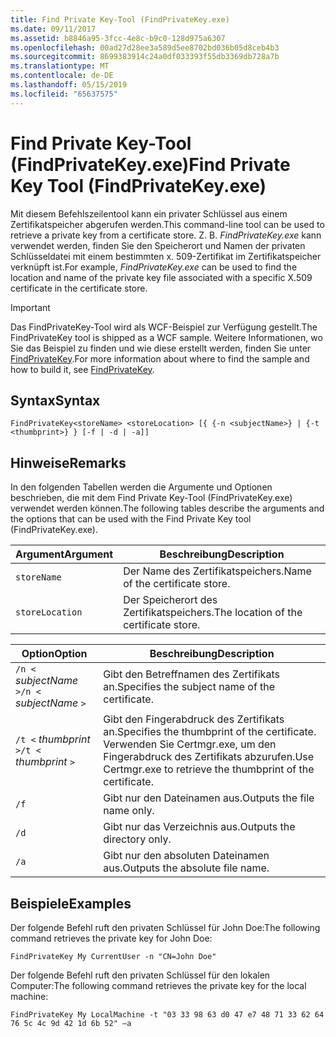 ```yaml
---
title: Find Private Key-Tool (FindPrivateKey.exe)
ms.date: 09/11/2017
ms.assetid: b8846a95-3fcc-4e8c-b9c0-128d975a6307
ms.openlocfilehash: 00ad27d28ee3a589d5ee8702bd036b05d8ceb4b3
ms.sourcegitcommit: 8699383914c24a0df033393f55db3369db728a7b
ms.translationtype: MT
ms.contentlocale: de-DE
ms.lasthandoff: 05/15/2019
ms.locfileid: "65637575"
---
```

# <a name="find-private-key-tool-findprivatekeyexe"></a><span data-ttu-id="2bf05-102">Find Private Key-Tool (FindPrivateKey.exe)</span><span class="sxs-lookup"><span data-stu-id="2bf05-102">Find Private Key Tool (FindPrivateKey.exe)</span></span>

<span data-ttu-id="2bf05-103">Mit diesem Befehlszeilentool kann ein privater Schlüssel aus einem Zertifikatspeicher abgerufen werden.</span><span class="sxs-lookup"><span data-stu-id="2bf05-103">This command-line tool can be used to retrieve a private key from a certificate store.</span></span> <span data-ttu-id="2bf05-104">Z. B. *FindPrivateKey.exe* kann verwendet werden, finden Sie den Speicherort und Namen der privaten Schlüsseldatei mit einem bestimmten x. 509-Zertifikat im Zertifikatspeicher verknüpft ist.</span><span class="sxs-lookup"><span data-stu-id="2bf05-104">For example, *FindPrivateKey.exe* can be used to find the location and name of the private key file associated with a specific X.509 certificate in the certificate store.</span></span>

> [!IMPORTANT]
> <span data-ttu-id="2bf05-105">Das FindPrivateKey-Tool wird als WCF-Beispiel zur Verfügung gestellt.</span><span class="sxs-lookup"><span data-stu-id="2bf05-105">The FindPrivateKey tool is shipped as a WCF sample.</span></span> <span data-ttu-id="2bf05-106">Weitere Informationen, wo Sie das Beispiel zu finden und wie diese erstellt werden, finden Sie unter [FindPrivateKey](./samples/findprivatekey.md).</span><span class="sxs-lookup"><span data-stu-id="2bf05-106">For more information about where to find the sample and how to build it, see [FindPrivateKey](./samples/findprivatekey.md).</span></span>

## <a name="syntax"></a><span data-ttu-id="2bf05-107">Syntax</span><span class="sxs-lookup"><span data-stu-id="2bf05-107">Syntax</span></span>

```
FindPrivateKey<storeName> <storeLocation> [{ {-n <subjectName>} | {-t <thumbprint>} } [-f | -d | -a]]
```

## <a name="remarks"></a><span data-ttu-id="2bf05-108">Hinweise</span><span class="sxs-lookup"><span data-stu-id="2bf05-108">Remarks</span></span>

<span data-ttu-id="2bf05-109">In den folgenden Tabellen werden die Argumente und Optionen beschrieben, die mit dem Find Private Key-Tool (FindPrivateKey.exe) verwendet werden können.</span><span class="sxs-lookup"><span data-stu-id="2bf05-109">The following tables describe the arguments and the options that can be used with the Find Private Key tool (FindPrivateKey.exe).</span></span>

|<span data-ttu-id="2bf05-110">Argument</span><span class="sxs-lookup"><span data-stu-id="2bf05-110">Argument</span></span>|<span data-ttu-id="2bf05-111">Beschreibung</span><span class="sxs-lookup"><span data-stu-id="2bf05-111">Description</span></span>|
|--------------|-----------------|
|`storeName`|<span data-ttu-id="2bf05-112">Der Name des Zertifikatspeichers.</span><span class="sxs-lookup"><span data-stu-id="2bf05-112">Name of the certificate store.</span></span>|
|`storeLocation`|<span data-ttu-id="2bf05-113">Der Speicherort des Zertifikatspeichers.</span><span class="sxs-lookup"><span data-stu-id="2bf05-113">The location of the certificate store.</span></span>|

|<span data-ttu-id="2bf05-114">Option</span><span class="sxs-lookup"><span data-stu-id="2bf05-114">Option</span></span>|<span data-ttu-id="2bf05-115">Beschreibung</span><span class="sxs-lookup"><span data-stu-id="2bf05-115">Description</span></span>|
|------------|-----------------|
|<span data-ttu-id="2bf05-116">`/n <` *subjectName* `>`</span><span class="sxs-lookup"><span data-stu-id="2bf05-116">`/n <` *subjectName* `>`</span></span>|<span data-ttu-id="2bf05-117">Gibt den Betreffnamen des Zertifikats an.</span><span class="sxs-lookup"><span data-stu-id="2bf05-117">Specifies the subject name of the certificate.</span></span>|
|<span data-ttu-id="2bf05-118">`/t <` *thumbprint* `>`</span><span class="sxs-lookup"><span data-stu-id="2bf05-118">`/t <` *thumbprint* `>`</span></span>|<span data-ttu-id="2bf05-119">Gibt den Fingerabdruck des Zertifikats an.</span><span class="sxs-lookup"><span data-stu-id="2bf05-119">Specifies the thumbprint of the certificate.</span></span> <span data-ttu-id="2bf05-120">Verwenden Sie Certmgr.exe, um den Fingerabdruck des Zertifikats abzurufen.</span><span class="sxs-lookup"><span data-stu-id="2bf05-120">Use Certmgr.exe to retrieve the thumbprint of the certificate.</span></span>|
|`/f`|<span data-ttu-id="2bf05-121">Gibt nur den Dateinamen aus.</span><span class="sxs-lookup"><span data-stu-id="2bf05-121">Outputs the file name only.</span></span>|
|`/d`|<span data-ttu-id="2bf05-122">Gibt nur das Verzeichnis aus.</span><span class="sxs-lookup"><span data-stu-id="2bf05-122">Outputs the directory only.</span></span>|
|`/a`|<span data-ttu-id="2bf05-123">Gibt nur den absoluten Dateinamen aus.</span><span class="sxs-lookup"><span data-stu-id="2bf05-123">Outputs the absolute file name.</span></span>|

## <a name="examples"></a><span data-ttu-id="2bf05-124">Beispiele</span><span class="sxs-lookup"><span data-stu-id="2bf05-124">Examples</span></span>

<span data-ttu-id="2bf05-125">Der folgende Befehl ruft den privaten Schlüssel für John Doe:</span><span class="sxs-lookup"><span data-stu-id="2bf05-125">The following command retrieves the private key for John Doe:</span></span>

```
FindPrivateKey My CurrentUser -n "CN=John Doe"
```

<span data-ttu-id="2bf05-126">Der folgende Befehl ruft den privaten Schlüssel für den lokalen Computer:</span><span class="sxs-lookup"><span data-stu-id="2bf05-126">The following command retrieves the private key for the local machine:</span></span>

```
FindPrivateKey My LocalMachine -t "03 33 98 63 d0 47 e7 48 71 33 62 64 76 5c 4c 9d 42 1d 6b 52" –a
```
